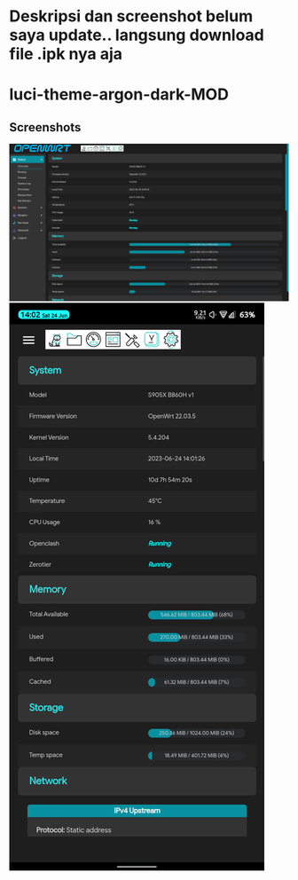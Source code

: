 # Deskripsi dan screenshot belum saya update.. langsung download file .ipk nya aja

# luci-theme-argon-dark-MOD


## Screenshots
![desktop](/Screenshots/screenshot_pc.jpg)
![mobile](/Screenshots/screenshot_phone.jpg)

